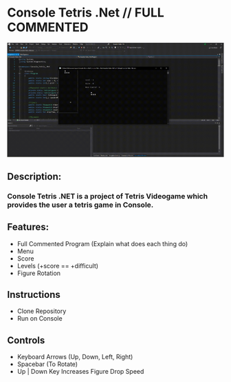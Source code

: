 # Console Tetris .Net // FULL COMMENTED

![ConsoleTetrisConsole](TetrisNetConsole.gif)

## Description:

### Console Tetris .NET is a project of Tetris Videogame which provides the user a tetris game in Console. 

## Features:

  - Full Commented Program (Explain what does each thing do)
  - Menu
  - Score
  - Levels (+score == +difficult)
  - Figure Rotation
 
## Instructions

  - Clone Repository
  - Run on Console

## Controls

  - Keyboard Arrows (Up, Down, Left, Right)
  - Spacebar (To Rotate)
  - Up | Down Key Increases Figure Drop Speed 
